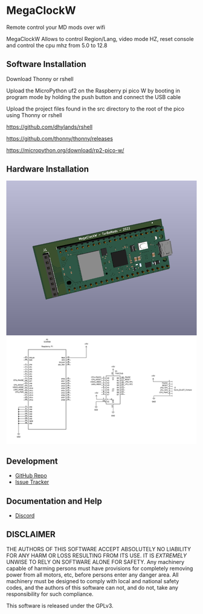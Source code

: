 # MegaClockW

Remote control your MD mods over wifi


MegaClockW Allows to control Region/Lang, video mode HZ, reset console and control the cpu mhz from 5.0 to 12.8



## Software Installation

Download Thonny or rshell

Upload the MicroPython uf2 on the Raspberry pi pico W
by booting in program mode by holding the push button and connect the USB cable

Upload the project files found in the src directory to the root of the pico using Thonny or rshell


https://github.com/dhylands/rshell

https://github.com/thonny/thonny/releases

https://micropython.org/download/rp2-pico-w/



## Hardware Installation


![](https://raw.githubusercontent.com/TurBoss/megaclockw/main/docs/images/megaclockw.png)
![](https://raw.githubusercontent.com/TurBoss/megaclockw/main/docs/schematic.png)



## Development

* [GitHub Repo](https://github.com/TurBoss/megaclockw/)
* [Issue Tracker](https://github.com/TurBoss/megaclockw/issues)



## Documentation and Help

* [Discord](https://discord.gg/8Ck5gNkA)



## DISCLAIMER

THE AUTHORS OF THIS SOFTWARE ACCEPT ABSOLUTELY NO LIABILITY FOR
ANY HARM OR LOSS RESULTING FROM ITS USE.  IT IS _EXTREMELY_ UNWISE
TO RELY ON SOFTWARE ALONE FOR SAFETY.  Any machinery capable of
harming persons must have provisions for completely removing power
from all motors, etc, before persons enter any danger area.  All
machinery must be designed to comply with local and national safety
codes, and the authors of this software can not, and do not, take
any responsibility for such compliance.

This software is released under the GPLv3.
